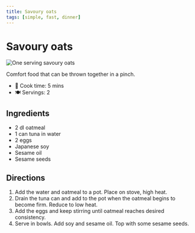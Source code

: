 ```yaml
---
title: Savoury oats
tags: [simple, fast, dinner]
---
```


# Savoury oats

![One serving savoury oats](/images/savoury-oats.jpg)

Comfort food that can be thrown together in a pinch.

- 🍳 Cook time: 5 mins
- 🍽️ Servings: 2

## Ingredients

- 2 dl oatmeal
- 1 can tuna in water
- 2 eggs
- Japanese soy
- Sesame oil
- Sesame seeds

## Directions

1. Add the water and oatmeal to a pot. Place on stove, high heat.
2. Drain the tuna can and add to the pot when the oatmeal begins to become firm. Reduce to low heat.
3. Add the eggs and keep stirring until oatmeal reaches desired consistency.
4. Serve in bowls. Add soy and sesame oil. Top with some sesame seeds.
